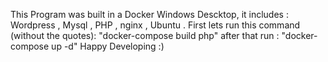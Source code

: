 This Program was built in a Docker Windows Descktop, 
it includes : 
Wordpress , Mysql , PHP , nginx , Ubuntu . 
First lets run this command (without the quotes): 
"docker-compose build php"
after that run : 
"docker-compose up -d"
Happy Developing :)
